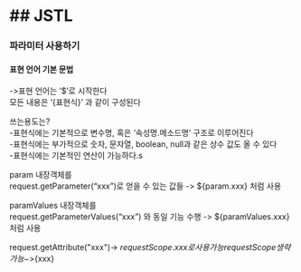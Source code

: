 # ## **JSTL** 

### 파라미터 사용하기
#### 표현 언어 기본 문법

->표현 언어는 ‘$’로 시작한다  
모든 내용은 ‘{표현식}’ 과 같이 구성된다

쓰는용도는?  
-표현식에는 기본적으로 변수명, 혹은 ‘속성명.메소드명’ 구조로 이루어진다  
-표현식에는 부가적으로 숫자, 문자열, boolean, null과 같은 상수 값도 올 수 있다  
-표현식에는 기본적인 연산이 가능하다.s

param 내장객체를  
request.getParameter(“xxx”)로 얻을 수 있는 값들 -> ${param.xxx} 처럼 사용

paramValues 내장객체를  
request.getParameterValues(“xxx”) 와 동일 기능 수행 -> ${paramValues.xxx} 처럼 사용

request.getAttribute("xxx")-> ${requestScope.xxx}로 사용가능
		requestScope생략가능->${xxx}

